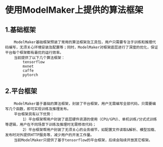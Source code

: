 # 使用ModelMaker上提供的算法框架
## 1.基础框架
	    ModelMaker基础框架预装了常用的算法框架及工具包，用户只需要专注于训练和推理代码编写，无须关心环境安装及配置等；同时，ModelMaker对框架底层进行了深度的优化，保证平台每个框架都有最优的运行效率。
        当前提供了以下几个算法框架：
		    tensorflow
            mxnet
            caffe
            pytorch		
## 2.平台框架
	    ModelMaker基于基础的算法框架，封装了平台框架，用户无需编写全部代码，只需要编写几个函数，即可实现训练及推理发布。
        平台框架具有以下优势：
            1）平台框架帮用户封装了底层硬件资源的使用（CPU/GPU）、单机训练/分式式训练等逻辑，用户在不同场景下训练及推理时无需修改代码；
            2）平台框架帮用户封装了无须关心的业务细节，如配置文件读取&解析、模型加载、发布时对外提供HTTP服务等，减少用户的开发工作量。
        当前ModelMaker只提供了基于tensorflow的平台框架，后续会陆续开放其它框架。
        
     
